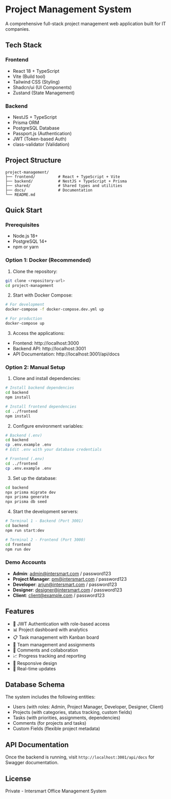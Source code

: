 # Project Management System

A comprehensive full-stack project management web application built for IT companies.

## Tech Stack

### Frontend
- React 18 + TypeScript
- Vite (Build tool)
- Tailwind CSS (Styling)
- Shadcn/ui (UI Components)
- Zustand (State Management)

### Backend
- NestJS + TypeScript
- Prisma ORM
- PostgreSQL Database
- Passport.js (Authentication)
- JWT (Token-based Auth)
- class-validator (Validation)

## Project Structure

```
project-management/
├── frontend/          # React + TypeScript + Vite
├── backend/           # NestJS + TypeScript + Prisma
├── shared/            # Shared types and utilities
├── docs/              # Documentation
└── README.md
```

## Quick Start

### Prerequisites
- Node.js 18+
- PostgreSQL 14+
- npm or yarn

### Option 1: Docker (Recommended)

1. Clone the repository:
```bash
git clone <repository-url>
cd project-management
```

2. Start with Docker Compose:
```bash
# For development
docker-compose -f docker-compose.dev.yml up

# For production
docker-compose up
```

3. Access the applications:
- Frontend: http://localhost:3000
- Backend API: http://localhost:3001
- API Documentation: http://localhost:3001/api/docs

### Option 2: Manual Setup

1. Clone and install dependencies:
```bash
# Install backend dependencies
cd backend
npm install

# Install frontend dependencies
cd ../frontend
npm install
```

2. Configure environment variables:
```bash
# Backend (.env)
cd backend
cp .env.example .env
# Edit .env with your database credentials

# Frontend (.env)
cd ../frontend
cp .env.example .env
```

3. Set up the database:
```bash
cd backend
npx prisma migrate dev
npx prisma generate
npx prisma db seed
```

4. Start the development servers:
```bash
# Terminal 1 - Backend (Port 3001)
cd backend
npm run start:dev

# Terminal 2 - Frontend (Port 3000)
cd frontend
npm run dev
```

### Demo Accounts

- **Admin**: admin@intersmart.com / password123
- **Project Manager**: pm@intersmart.com / password123
- **Developer**: arjun@intersmart.com / password123
- **Designer**: designer@intersmart.com / password123
- **Client**: client@example.com / password123

## Features

- 🔐 JWT Authentication with role-based access
- 📊 Project dashboard with analytics
- 📋 Task management with Kanban board
- 👥 Team management and assignments
- 💬 Comments and collaboration
- 📈 Progress tracking and reporting
- 📱 Responsive design
- 🔄 Real-time updates

## Database Schema

The system includes the following entities:
- Users (with roles: Admin, Project Manager, Developer, Designer, Client)
- Projects (with categories, status tracking, custom fields)
- Tasks (with priorities, assignments, dependencies)
- Comments (for projects and tasks)
- Custom Fields (flexible project metadata)

## API Documentation

Once the backend is running, visit `http://localhost:3001/api/docs` for Swagger documentation.

## License

Private - Intersmart Office Management System